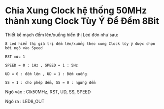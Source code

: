 # Chia Xung Clock hệ thống 50MHz thành xung Clock Tùy Ý Để Đếm 8Bit

Thiết kế mạch đếm lên/xuống hiển thị Led đơn như sau:

    8 Led hiển thị giá trị đếm lên/xuống theo xung Clock tùy ý được chọn bởi ngõ vào Speed

    RST mức 1

    SPEED = 0 : 1Hz , SPEED = 1 : 5Hz

    UD = 0 : đếm lên , UD = 1 : Đếm xuống

    SS = 1 : cho phép đếm, SS = 0 : ngưng đếm

Ngõ vào :
        Clk50MHz, RST, UD, SS, SPEED

Ngõ ra : LED8_OUT
